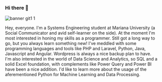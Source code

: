 ### Hi there 👋

![banner git1 1](https://github.com/andreaccaicedo/andreaccaicedo/assets/145616401/d78c304b-7374-4579-b458-a6e24af8a46e)

Hey, everyone. I'm a Systems Engineering student at Mariana University (a Social Communicator and avid self-learner on the side). 
At the moment I'm most interested in honing my skills as a programmer. Still got a long way to go, but you always learn something new!
I've meddled with some programming languages and tools like PHP and Laravel, Python, Java, Javascript and Angular. Wordpress is always a nice backup plan to have. I'm also interested in the world of Data Science and Analytics, so SQL and a solid Excel foundation, with complements like Power Query and Power BI have been a nice addition. I'd like to learn more about the usage of the aferementioned Python for Machine Learning and Data Processing. 


<!--
**andreaccaicedo/andreaccaicedo** is a ✨ _special_ ✨ repository because its `README.md` (this file) appears on your GitHub profile.

Here are some ideas to get you started:
![banner git1 1](https://github.com/andreaccaicedo/andreaccaicedo/assets/145616401/68ced068-a850-4e1a-943e-9b9fbfbb1c30)

- 🔭 I’m currently working on ...
- 🌱 I’m currently learning ...
- 👯 I’m looking to collaborate on ...
- 🤔 I’m looking for help with ...
- 💬 Ask me about ...
- 📫 How to reach me: ...
- 😄 Pronouns: ...
- ⚡ Fun fact: ...
-->
